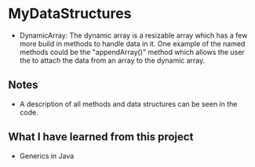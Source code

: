 # MyDataStructures

- DynamicArray: The dynamic array is a resizable array which has a few more build in methods to handle data in it. One example of the named methods could be the "appendArray()" method which allows the user the to attach the data from an array to the dynamic array.

## Notes

- A description of all methods and data structures can be seen in the code.

## What I have learned from this project

- Generics in Java

